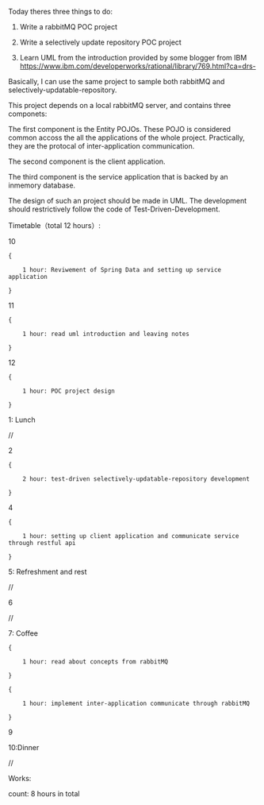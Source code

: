 Today theres three things to do:

1. Write a rabbitMQ POC project

2. Write a selectively update repository POC project

3. Learn UML from the introduction provided by some blogger from IBM
		https://www.ibm.com/developerworks/rational/library/769.html?ca=drs-

		
Basically, I can use the same project to sample both rabbitMQ and selectively-updatable-repository.

This project depends on a local rabbitMQ server, and contains three componets:

The first component is the Entity POJOs. These POJO is considered common accoss the all the applications of the whole project.
Practically, they are the protocal of inter-application communication. 

The second component is the client application.

The third component is the service application that is backed by an inmemory database. 

The design of such an project should be made in UML. The development should restrictively follow the code of Test-Driven-Development.

Timetable（total 12 hours）: 

10

	{

		1 hour: Reviwement of Spring Data and setting up service application

	}

11

	{
		
		1 hour: read uml introduction and leaving notes

	}

12

	{
		
		1 hour: POC project design
	
	}

1: Lunch

//

2

	{
		
		2 hour: test-driven selectively-updatable-repository development
	
	}

4

	{
		
		1 hour: setting up client application and communicate service through restful api
	
	}

5: Refreshment and rest 

//

6

//

7: Coffee

	{
		
		1 hour: read about concepts from rabbitMQ 

	}

	{

		1 hour: implement inter-application communicate through rabbitMQ
	
	}
9

10:Dinner

//

Works:

count: 8 hours in total